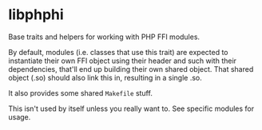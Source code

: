 # libphphi
Base traits and helpers for working with PHP FFI modules.

By default, modules (i.e. classes that use this trait) are expected to
instantiate their own FFI object using their header and such with their
dependencies, that'll end up building their own shared object.  That
shared object (.so) should also link this in, resulting in a single .so.

It also provides some shared `Makefile` stuff.

This isn't used by itself unless you really want to.  See specific
modules for usage.


